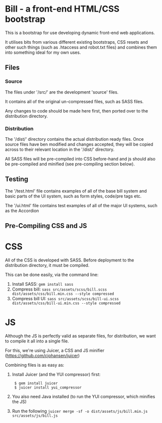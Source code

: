 # Bill - a front-end HTML/CSS bootstrap

This is a bootstrap for use developing dynamic front-end web applications.

It utilises bits from various different existing bootstraps, CSS resets and other such things (such as .htaccess and robot.txt files) and combines them into something ideal for my own uses.

## Files
### Source
The files under '/src/' are the development 'source' files.

It contains all of the original un-compressed files, such as SASS files.

Any changes to code should be made here first, then ported over to the distribution directory.

### Distribution
The '/dist/' directory contains the actual distribution ready files.
Once source files have ben modified and changes accepted, they will be copied across to their relevant location in the '/dist/' directory.

All SASS files will be pre-compiled into CSS before-hand and js should also be pre-compiled and minified (see pre-compiling section below).


## Testing
The '/test.html' file contains examples of all of the base bill system and basic parts of the UI system, such as form styles, code/pre tags etc.

The '/ui.html' file contains test examples of all of the major UI systems, such as the Accordion


## Pre-Compiling CSS and JS
# CSS
All of the CSS is developed with SASS. Before deployment to the distribution directory, it must be compiled.

This can be done easily, via the command line:

1. Install SASS: `gem install sass`
2. Compress bill: `sass src/assets/scss/bill.scss dist/assets/css/bill.min.css --style compressed`
3. Compress bill UI: `sass src/assets/scss/bill-ui.scss dist/assets/css/bill-ui.min.css --style compressed`

# JS
Although the JS is perfectly valid as separate files, for distribution, we want to compile it all into a single file.

For this, we're using Juicer, a CSS and JS minifier (https://github.com/cjohansen/juicer)

Combining files is as easy as:

1. Install Juicer (and the YUI compressor) first:

		$ gem install juicer
		$ juicer install yui_compressor

2. You also need Java installed (to run the YUI compressor, which minifies the JS)
3. Run the following `juicer merge -sf -o dist/assets/js/bill.min.js src/assets/js/bill.js`